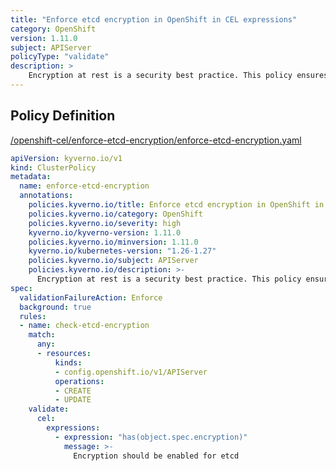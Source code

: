 ```yaml
---
title: "Enforce etcd encryption in OpenShift in CEL expressions"
category: OpenShift
version: 1.11.0
subject: APIServer
policyType: "validate"
description: >
    Encryption at rest is a security best practice. This policy ensures encryption is enabled for etcd in OpenShift clusters.
---
```


## Policy Definition
<a href="https://github.com/kyverno/policies/raw/main//openshift-cel/enforce-etcd-encryption/enforce-etcd-encryption.yaml" target="-blank">/openshift-cel/enforce-etcd-encryption/enforce-etcd-encryption.yaml</a>

```yaml
apiVersion: kyverno.io/v1
kind: ClusterPolicy
metadata:
  name: enforce-etcd-encryption
  annotations:
    policies.kyverno.io/title: Enforce etcd encryption in OpenShift in CEL expressions
    policies.kyverno.io/category: OpenShift
    policies.kyverno.io/severity: high
    kyverno.io/kyverno-version: 1.11.0
    policies.kyverno.io/minversion: 1.11.0
    kyverno.io/kubernetes-version: "1.26-1.27"
    policies.kyverno.io/subject: APIServer
    policies.kyverno.io/description: >-
      Encryption at rest is a security best practice. This policy ensures encryption is enabled for etcd in OpenShift clusters.
spec:
  validationFailureAction: Enforce
  background: true
  rules:
  - name: check-etcd-encryption
    match:
      any:
      - resources:
          kinds:
          - config.openshift.io/v1/APIServer
          operations:
          - CREATE
          - UPDATE
    validate:
      cel:
        expressions:
          - expression: "has(object.spec.encryption)"
            message: >-
              Encryption should be enabled for etcd


```
